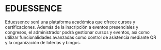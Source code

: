 # EDUESSENCE
Eduessence será una plataforma académica que ofrece cursos y certificaciones. Además de la inscripción a eventos presenciales y congresos, el administrador podrá gestionar cursos y eventos, así como utilizar funcionalidades avanzadas como control de asistencia mediante QR y la organización de loterías y bingos.
